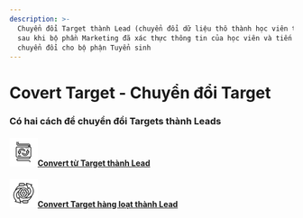 ```yaml
---
description: >-
  Chuyển đổi Target thành Lead (chuyển đổi dữ liệu thô thành học viên tiềm năng)
  sau khi bộ phần Marketing đã xác thực thông tin của học viên và tiến hành
  chuyển đổi cho bộ phận Tuyển sinh
---
```


# Covert Target - Chuyển đổi Target

### Có hai cách để chuyển đổi Targets thành Leads

#### ![](<../../../.gitbook/assets/icons8-converter-50 (1).png>)[Convert từ Target thành Lead](chuyen-doi-tu-target-thanh-lead.md)

#### ![](../../../.gitbook/assets/icons8-converter-50.png)[Convert Target hàng loạt thành Lead](chuyen-doi-target-hang-loat-thanh-lead.md)
